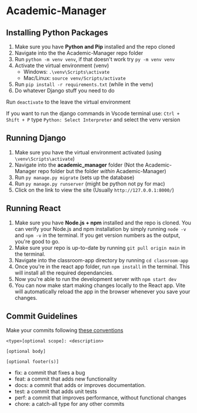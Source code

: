 # Academic-Manager
 
## Installing Python Packages

1. Make sure you have **Python and Pip** installed and the repo cloned
2. Navigate into the the Academic-Manager repo folder
3. Run `python -m venv venv`, if that doesn't work try `py -m venv venv`
4. Activate the virtual environment (venv)  
    * Windows: `.\venv\Scripts\activate`
    * Mac/Linux: `source venv/Scripts/activate`
5. Run `pip install -r requirements.txt` (while in the venv)
6. Do whatever Django stuff you need to do

Run `deactivate` to the leave the virtual environment

If you want to run the django commands in Vscode terminal use:
`Ctrl + Shift + P` type `Python: Select Interpreter` and select the venv version

## Running Django

1. Make sure you have the virtual environment activated (using `\venv\Scripts\activate`)
2. Navigate into the **academic_manager** folder (Not the Academic-Manager repo folder but the folder *within* Academic-Manager)
3. Run `py manage.py migrate` (sets up the database)
4. Run `py manage.py runserver` (might be python not py for mac)
5. Click on the link to view the site (Usually `http://127.0.0.1:8000/`)

## Running React

1. Make sure you have **Node.js + npm** installed and the repo is cloned. You can verify your Node.js and npm installation by simply running `node -v` and `npm -v` in the terminal. If you get version numbers as the output, you're good to go.
2. Make sure your repo is up-to-date by running `git pull origin main` in the terminal. 
3. Navigate into the classroom-app directory by running `cd classroom-app`
4. Once you're in the react app folder, run `npm install` in the terminal. This will install all the required dependancies.
5. Now you're able to run the development server with `npm start dev`
6. You can now make start making changes locally to the React app. Vite will automatically reload the app in the browser whenever you save your changes.

## Commit Guidelines

Make your commits following [these conventions](https://www.conventionalcommits.org/en/v1.0.0/)

```
<type>[optional scope]: <description>

[optional body] 

[optional footer(s)]
```
 
* fix: a commit that fixes a bug
* feat: a commit that adds new functionality
* docs: a commit that adds or improves documentation.
* test: a commit that adds unit tests
* perf: a commit that improves performance, without functional changes
* chore: a catch-all type for any other commits 
